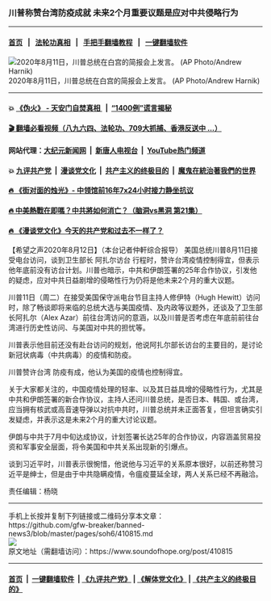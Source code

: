 ### 川普称赞台湾防疫成就 未来2个月重要议题是应对中共侵略行为
------------------------

#### [首页](https://github.com/gfw-breaker/banned-news3/blob/master/README.md) &nbsp;&nbsp;|&nbsp;&nbsp; [法轮功真相](https://github.com/begood0513/basic/blob/master/README.md)  &nbsp;&nbsp;|&nbsp;&nbsp; [手把手翻墙教程](https://github.com/gfw-breaker/guides/wiki)  &nbsp;&nbsp;|&nbsp;&nbsp; [一键翻墙软件](https://github.com/gfw-breaker/nogfw/blob/master/README.md)  



<div><img alt="2020年8月11日，川普总统在白宫的简报会上发言。 (AP Photo/Andrew Harnik) " src="https://img.soundofhope.org/2020-08/1597257958048.jpg"/>
<br/><figcaption class="caption">
 2020年8月11日，川普总统在白宫的简报会上发言。 (AP Photo/Andrew Harnik)
</figcaption></div><hr/>

#### 💥 [《伪火》 - 天安门自焚真相 ](http://141.164.51.119:10000/videos/blog/weihuo.html)&nbsp; |&nbsp; [“1400例”谎言揭秘  ](http://141.164.51.119:10000/videos/blog/jiexi1400.html)

#### [ 🎬  翻墙必看视频（八九六四、法轮功、709大抓捕、香港反送中 ...）](https://github.com/gfw-breaker/links/blob/master/banned.md)

#### 网站代理：[大纪元新闻网](http://167.172.10.89:10080/gb/) &nbsp;|&nbsp; [新唐人电视台](http://167.172.10.89:8808/gb/) &nbsp;|&nbsp; [YouTube热门频道](http://158.247.203.241/youtube.html)

#### 💥 [九评共产党](http://141.164.51.119:10000/videos/res/jiuping/)&nbsp; |&nbsp; [漫谈党文化](http://141.164.51.119:10000/videos/res/mtdwh/)&nbsp; |&nbsp; [共产主义的终极目的](http://141.164.51.119:10000/videos/res/zjmd/)&nbsp; |&nbsp; [魔鬼在統治著我們的世界](http://141.164.51.119:10000/videos/res/TheSpecter/)  

#### [ 🔥  《街对面的烛光》- 中领馆前16年7x24小时接力静坐抗议](http://141.164.51.119:10000/videos/news/../legend/index.html)

#### [ 🔥  中美熱戰在即嗎？中共將如何消亡？（脑洞vs黑洞 第21集）](http://141.164.51.119:10000/videos/news/brain01.html)

#### [ 🔥  《漫谈党文化》今天的共产党和过去不一样了？](http://141.164.51.119:10000/videos/news/../res/mtdwh/index.html)

<div><div class="Content__Wrapper sc-1bvya0-0 grZQxZ">
 <p class="meta-top">
  <span class="meta">
   【希望之声2020年8月12日】（本台记者仲軒综合报导）
  </span>
  美国总统川普8月11日接受电台访问，谈到卫生部长
  <ok href="/term/348361">
   阿扎尔访台
  </ok>
  行程时，赞许台湾疫情控制得宜，但表示他年底前没有访台计划。川普也暗示，中共和伊朗签署的25年合作协议，引发他的疑虑，应对中共日益剧增的侵略性行为仍将是他未来2个月的重大议题。
 </p>
 <p>
  川普11日（周二）在接受美国保守派电台节目主持人修伊特（Hugh Hewitt）访问时，除了畅谈即将来临的总统大选与美国疫情、及内政等议题外，还谈及了卫生部长阿扎尔（Alex Azar）前往台湾访问的意涵，以及川普是否考虑在年底前前往台湾进行历史性访问、与美国对中共的担忧等。
 </p>
 <div class="AD_Embed__Wrap-sc-1xslmin-0 igMuqX module desktop">
  <div>
  </div>
 </div>
 <p>
  川普表示他目前还没有赴台访问的规划，他说阿扎尔部长访台的主要目的，是讨论新冠状病毒（中共病毒）的疫情和防疫。
 </p>
 <p>
  <ok href="/term/349174">
   川普赞许台湾
  </ok>
  防疫有成，他认为美国的疫情也控制得宜。
 </p>
 <p>
  关于大家都关注的，中国疫情处理的轻率、以及其日益具增的侵略性行为，尤其是中共和伊朗签署的新合作协议，主持人还问川普总统，是否日本、韩国、或台湾，应当拥有核武或高音速导弹以对抗中共时，川普总统并未正面答复，但坦言确实引发疑虑，并表示这是未来2个月的重大讨论议题。
 </p>
 <p>
  伊朗与中共于7月中旬达成协议，计划签署长达25年的合作协议，内容涵盖贸易投资和军事安全层面，将令美国和中共关系出现新的引爆点。
 </p>
 <p>
  谈到习近平时，川普表示很惋惜，他说他与习近平的关系原本很好，以前还称赞习近平是绅士，但是由于中共隐瞒疫情，令瘟疫蔓延全球，两人关系已经不再融洽。
 </p>
 <p class="meta-btm">
  责任编辑：杨晓
 </p>
</div>
</div>
<hr/>
手机上长按并复制下列链接或二维码分享本文章：<br/>
https://github.com/gfw-breaker/banned-news3/blob/master/pages/soh6/410815.md <br/>
<a href='https://github.com/gfw-breaker/banned-news3/blob/master/pages/soh6/410815.md'><img src='https://github.com/gfw-breaker/banned-news3/blob/master/pages/soh6/410815.md.png'/></a> <br/>
原文地址（需翻墙访问）：https://www.soundofhope.org/post/410815


------------------------
#### [首页](https://github.com/gfw-breaker/banned-news3/blob/master/README.md) &nbsp;|&nbsp; [一键翻墙软件](https://github.com/gfw-breaker/nogfw/blob/master/README.md) &nbsp;| [《九评共产党》](https://github.com/gfw-breaker/9ping.md/blob/master/README.md#九评之一评共产党是什么) | [《解体党文化》](https://github.com/gfw-breaker/jtdwh.md/blob/master/README.md) | [《共产主义的终极目的》](https://github.com/gfw-breaker/gczydzjmd.md/blob/master/README.md)


<img src='http://gfw-breaker.win/banned-news3/pages/soh6/410815.md' width='0px' height='0px'/>